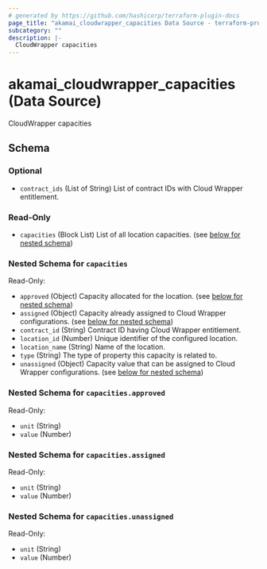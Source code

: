 ```yaml
---
# generated by https://github.com/hashicorp/terraform-plugin-docs
page_title: "akamai_cloudwrapper_capacities Data Source - terraform-provider-akamai"
subcategory: ""
description: |-
  CloudWrapper capacities
---
```


# akamai_cloudwrapper_capacities (Data Source)

CloudWrapper capacities



<!-- schema generated by tfplugindocs -->
## Schema

### Optional

- `contract_ids` (List of String) List of contract IDs with Cloud Wrapper entitlement.

### Read-Only

- `capacities` (Block List) List of all location capacities. (see [below for nested schema](#nestedblock--capacities))

<a id="nestedblock--capacities"></a>
### Nested Schema for `capacities`

Read-Only:

- `approved` (Object) Capacity allocated for the location. (see [below for nested schema](#nestedatt--capacities--approved))
- `assigned` (Object) Capacity already assigned to Cloud Wrapper configurations. (see [below for nested schema](#nestedatt--capacities--assigned))
- `contract_id` (String) Contract ID having Cloud Wrapper entitlement.
- `location_id` (Number) Unique identifier of the configured location.
- `location_name` (String) Name of the location.
- `type` (String) The type of property this capacity is related to.
- `unassigned` (Object) Capacity value that can be assigned to Cloud Wrapper configurations. (see [below for nested schema](#nestedatt--capacities--unassigned))

<a id="nestedatt--capacities--approved"></a>
### Nested Schema for `capacities.approved`

Read-Only:

- `unit` (String)
- `value` (Number)


<a id="nestedatt--capacities--assigned"></a>
### Nested Schema for `capacities.assigned`

Read-Only:

- `unit` (String)
- `value` (Number)


<a id="nestedatt--capacities--unassigned"></a>
### Nested Schema for `capacities.unassigned`

Read-Only:

- `unit` (String)
- `value` (Number)
